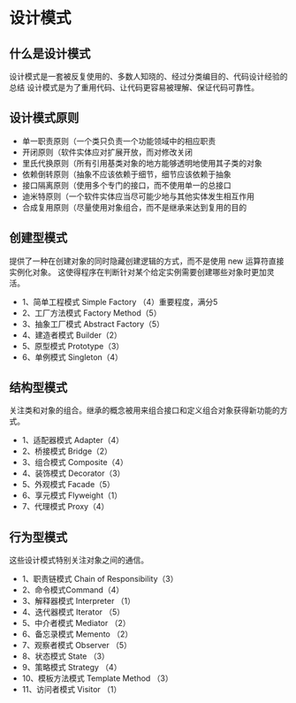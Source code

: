 # 设计模式

## 什么是设计模式

设计模式是一套被反复使用的、多数人知晓的、经过分类编目的、代码设计经验的总结
设计模式是为了重用代码、让代码更容易被理解、保证代码可靠性。

## 设计模式原则

- 单一职责原则（一个类只负责一个功能领域中的相应职责
- 开闭原则（软件实体应对扩展开放，而对修改关闭
- 里氏代换原则（所有引用基类对象的地方能够透明地使用其子类的对象
- 依赖倒转原则（抽象不应该依赖于细节，细节应该依赖于抽象
- 接口隔离原则（使用多个专门的接口，而不使用单一的总接口
- 迪米特原则（一个软件实体应当尽可能少地与其他实体发生相互作用
- 合成复用原则（尽量使用对象组合，而不是继承来达到复用的目的

## 创建型模式

提供了一种在创建对象的同时隐藏创建逻辑的方式，而不是使用 new 运算符直接实例化对象。
这使得程序在判断针对某个给定实例需要创建哪些对象时更加灵活。

- 1、简单工程模式 Simple Factory （4）重要程度，满分5
- 2、工厂方法模式 Factory Method（5）
- 3、抽象工厂模式 Abstract Factory（5）
- 4、建造者模式 Builder（2）
- 5、原型模式 Prototype（3）
- 6、单例模式 Singleton（4）

## 结构型模式

关注类和对象的组合。继承的概念被用来组合接口和定义组合对象获得新功能的方式。

- 1、适配器模式 Adapter（4）
- 2、桥接模式 Bridge（2）
- 3、组合模式 Composite（4）
- 4、装饰模式 Decorator（3）
- 5、外观模式 Facade（5）
- 6、享元模式 Flyweight（1）
- 7、代理模式 Proxy（4）

## 行为型模式

这些设计模式特别关注对象之间的通信。

- 1、职责链模式 Chain of Responsibility（3）
- 2、命令模式Command（4）
- 3、解释器模式 Interpreter （1）
- 4、迭代器模式 Iterator （5）
- 5、中介者模式 Mediator （2）
- 6、备忘录模式 Memento （2）
- 7、观察者模式 Observer （5）
- 8、状态模式 State （3）
- 9、策略模式 Strategy （4）
- 10、模板方法模式 Template Method （3）
- 11、访问者模式 Visitor （1）



